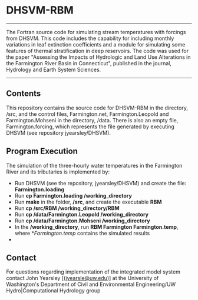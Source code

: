 # DHSVM-RBM
--------------------------------------------------------------------------------------------------------------------------------------
The Fortran source code for simulating stream temperatures with forcings from DHSVM. This code includes the capability for including monthly variations in leaf extinction coefficients and a module for simulating some features of thermal stratification in deep reservoirs. The code was used for the paper "Assessing the Impacts of Hydrologic and Land Use Alterations in the Farmington River Basin in Connecticut", published in the journal, Hydrology and Earth System Sciences.

-----------------------------------------------------------------------------------------------------------------------------------------
## Contents
This repository contains the source code for DHSVM-RBM in the directory, /src, and the control files, Farmington.net, Farmington.Leopold and Farmington.Mohseni in the directory, /data. There is also an empty file, Farmington.forcing, which represents the file generated by executing DHSVM (see repository jyearsley/DHSVM).

## Program Execution
The simulation of the three-hourly water temperatures in the Farmington River and its tributaries is implemented by:

- Run DHSVM (see the repository, jyearsley/DHSVM) and create the file:  **Farmington.loading**
- Run **cp Farmington.loading /working_directory**
- Run **make** in the folder, **/src**, and create the executable **RBM**
- Run **cp /src/RBM /working_directory/RBM**
- Run **cp /data/Farmington.Leopold /working_directory**  
- Run **cp /data/Farmington.Mohseni /working_directory** 
- In the **/working_directory**, run **RBM Farmington Farmington.temp**, where **Farmington.temp* contains the simulated results
- 
## Contact
For questions regarding implementation of the integrated model system contact John Yearsley [(jyearsle@uw.edu)] at the University of Washington's Department of Civil and Environmental Engineering/UW Hydro|Computational Hydrology group
